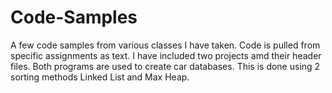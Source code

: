 # Code-Samples
A few code samples from various classes I have taken.
Code is pulled from specific assignments as text.
I have included two projects amd their header files.
Both programs are used to create car databases.
This is done using 2 sorting methods Linked List and Max Heap.
